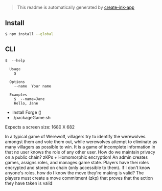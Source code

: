 #

> This readme is automatically generated by [create-ink-app](https://github.com/vadimdemedes/create-ink-app)

## Install

```bash
$ npm install --global
```

## CLI

```
$  --help

  Usage
    $

  Options
    --name  Your name

  Examples
    $  --name=Jane
    Hello, Jane
```

- Install Forge ()
- ./packageGame.sh

Expects a screen size: 1680 X 682

In a typical game of Werewolf, villagers try to identify the werewolves amongst them and vote them out, while werewolves attempt to eliminate as many villagers as possible to win.
It is a game of incomplete information in that no user knows the role of any other user. How do we maintain privacy on a public chain? zKPs + Homomorphic encryption!
An admin creates games, assigns roles, and manages game state. Players have thei roles encrypted and stored on chain (only accessible to them).
If I don't know anyone's roles, how do I know the move they're making is valid?
The players must create a move commitment (zkp) that proves that the action they have taken is valid